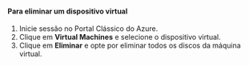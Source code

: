 #### <a name="to-delete-a-virtual-device"></a>Para eliminar um dispositivo virtual

1. Inicie sessão no Portal Clássico do Azure.
2. Clique em **Virtual Machines** e selecione o dispositivo virtual.
3. Clique em **Eliminar** e opte por eliminar todos os discos da máquina virtual.

